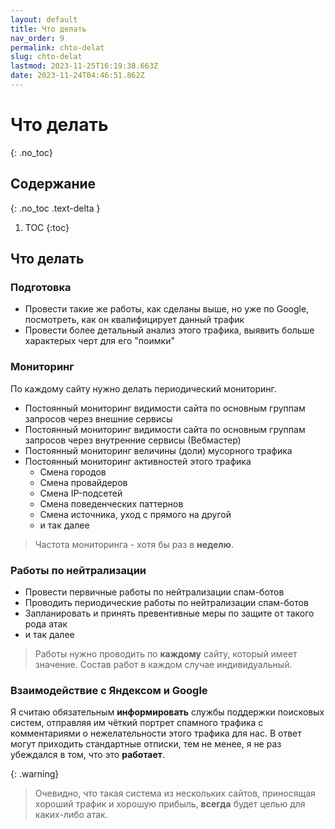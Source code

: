 ```yaml
---
layout: default
title: Что делать
nav_order: 9
permalink: chto-delat
slug: chto-delat
lastmod: 2023-11-25T16:19:38.663Z
date: 2023-11-24T04:46:51.862Z
---
```


# Что делать
{: .no_toc}

## Содержание
{: .no_toc .text-delta }

1. TOC
{:toc}

## Что делать

### Подготовка

- Провести такие же работы, как сделаны выше, но уже по Google, посмотреть, как он квалифицирует данный трафик
- Провести более детальный анализ этого трафика, выявить больше характерых черт для его "поимки"

### Мониторинг

По каждому сайту нужно делать периодический мониторинг.

- Постоянный мониторинг видимости сайта по основным группам запросов через внешние сервисы
- Постоянный мониторинг видимости сайта по основным группам запросов через внутренние сервисы (Вебмастер)
- Постоянный мониторинг величины (доли) мусорного трафика
- Постоянный мониторинг активностей этого трафика
  - Смена городов
  - Смена провайдеров
  - Смена IP-подсетей
  - Смена поведенческих паттернов
  - Смена источника, уход с прямого на другой
  - и так далее

> Частота мониторинга - хотя бы раз в **неделю**.

### Работы по нейтрализации

- Провести первичные работы по нейтрализации спам-ботов
- Проводить периодические работы по нейтрализации спам-ботов
- Запланировать и принять превентивные меры по защите от такого рода атак
- и так далее

> Работы нужно проводить по **каждому** сайту, который имеет значение. Состав работ в каждом случае индивидуальный.

### Взаимодействие с Яндексом и Google

Я считаю обязательным **информировать** службы поддержки поисковых систем, отправляя им чёткий портрет спамного трафика с комментариями о нежелательности этого трафика для нас. В ответ могут приходить стандартные отписки, тем не менее, я не раз убеждался в том, что это **работает**.

{: .warning}
> Очевидно, что такая система из нескольких сайтов, приносящая хороший трафик и хорошую прибыль, **всегда** будет целью для каких-либо атак.
